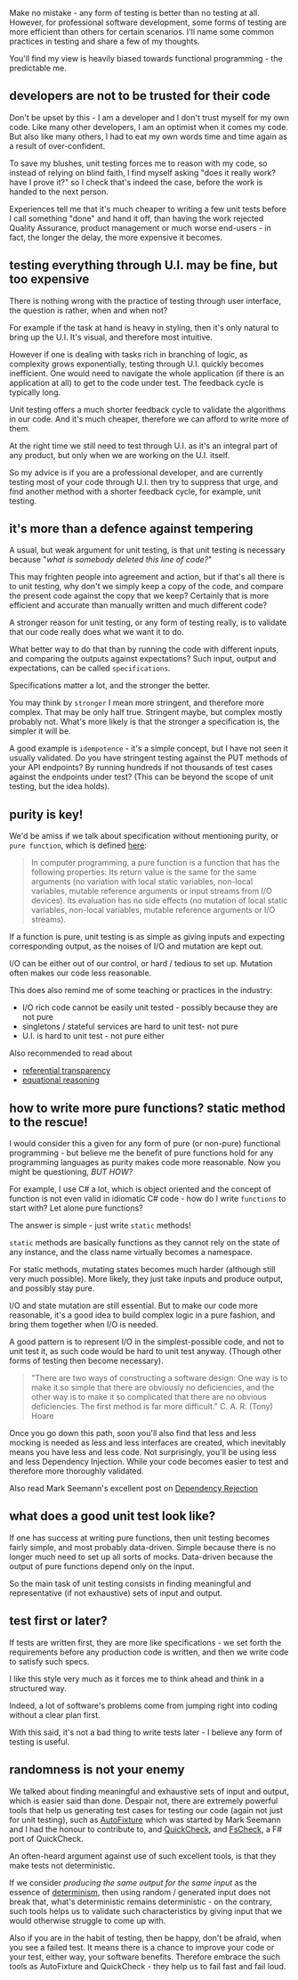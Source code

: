 Make no mistake - any form of testing is better than no testing at all. However, for professional software development, some forms of testing are more efficient than others for certain scenarios. I'll name some common practices in testing and share a few of my thoughts.

You'll find my view is heavily biased towards functional programming - the predictable me.

## developers are not to be trusted for their code

Don't be upset by this - I am a developer and I don't trust myself for my own code. Like many other developers, I am an optimist when it comes my code. But also like many others, I had to eat my own words time and time again as a result of over-confident.

To save my blushes, unit testing forces me to reason with my code, so instead of relying on blind faith, I find myself asking "does it really work? have I prove it?" so I check that's indeed the case, before the work is handed to the next person.

Experiences tell me that it's much cheaper to writing a few unit tests before I call something "done" and hand it off, than having the work rejected Quality Assurance, product management or much worse end-users - in fact, the longer the delay, the more expensive it becomes.

## testing everything through U.I. may be fine, but too expensive

There is nothing wrong with the practice of testing through user interface, the question is rather, when and when not?

For example if the task at hand is heavy in styling, then it's only natural to bring up the U.I. It's visual, and therefore most intuitive.

However if one is dealing with tasks rich in branching of logic, as complexity grows exponentially, testing through U.I. quickly becomes inefficient. One would need to navigate the whole application (if there is an application at all) to get to the code under test. The feedback cycle is typically long.

Unit testing offers a much shorter feedback cycle to validate the algorithms in our code. And it's much cheaper, therefore we can afford to write more of them.

At the right time we still need to test through U.I. as it's an integral part of any product, but only when we are working on the U.I. itself.

So my advice is if you are a professional developer, and are currently testing most of your code through U.I. then try to suppress that urge, and find another method with a shorter feedback cycle, for example, unit testing.

## it's more than a defence against tempering

A usual, but weak argument for unit testing, is that unit testing is necessary because "_what is somebody deleted this line of code?_"

This may frighten people into agreement and action, but if that's all there is to unit testing, why don't we simply keep a copy of the code, and compare the present code against the copy that we keep? Certainly that is more efficient and accurate than manually written and much different code?

A stronger reason for unit testing, or any form of testing really, is to validate that our code really does what we want it to do.

What better way to do that than by running the code with different inputs, and comparing the outputs against expectations? Such input, output and expectations, can be called ``specifications``.

Specifications matter a lot, and the stronger the better.

You may think by ``stronger`` I mean more stringent, and therefore more complex. That may be only half true. Stringent maybe, but complex mostly probably not. What's more likely is that the stronger a specification is, the simpler it will be.

A good example is ``idempotence`` - it's a simple concept, but I have not seen it usually validated. Do you have stringent testing against the PUT methods of your API endpoints? By running hundreds if not thousands of test cases against the endpoints under test? (This can be beyond the scope of unit testing, but the idea holds).

## purity is key!

We'd be amiss if we talk about specification without mentioning purity, or ``pure function``, which is defined [here](https://en.wikipedia.org/wiki/Pure_function):

> In computer programming, a pure function is a function that has the following properties:
> Its return value is the same for the same arguments (no variation with local static variables, non-local variables, mutable reference arguments or input streams from I/O devices).
> Its evaluation has no side effects (no mutation of local static variables, non-local variables, mutable reference arguments or I/O streams).

If a function is pure, unit testing is as simple as giving inputs and expecting corresponding output, as the noises of I/O and mutation are kept out.

I/O can be either out of our control, or hard / tedious to set up. Mutation often makes our code less reasonable.

This does also remind me of some teaching or practices in the industry:

* I/O rich code cannot be easily unit tested - possibly because they are not pure
* singletons / stateful services are hard to unit test- not pure
* U.I. is hard to unit test - not pure either

Also recommended to read about
* [referential transparency](https://en.wikipedia.org/wiki/Referential_transparency)
* [equational reasoning](http://www.haskellforall.com/2013/12/equational-reasoning.html)

## how to write more pure functions? static method to the rescue!

I would consider this a given for any form of pure (or non-pure) functional programming - but believe me the benefit of pure functions hold for any programming languages as purity makes code more reasonable. Now you might be questioning, _BUT HOW?_

For example, I use C# a lot, which is object oriented and the concept of function is not even valid in idiomatic C# code - how do I write ``functions`` to start with? Let alone pure functions?

The answer is simple - just write ``static`` methods!

``static`` methods are basically functions as they cannot rely on the state of any instance, and the class name virtually becomes a namespace.

For static methods, mutating states becomes much harder (although still very much possible). More likely, they just take inputs and produce output, and possibly stay pure.

I/O and state mutation are still essential. But to make our code more reasonable, it's a good idea to build complex logic in a pure fashion, and bring them together when I/O is needed.

A good pattern is to represent I/O in the simplest-possible code, and not to unit test it, as such code would be hard to unit test anyway. (Though other forms of testing then become necessary).

> "There are two ways of constructing a software design: One way is to make it so simple that there are obviously no deficiencies, and the other way is to make it so complicated that there are no obvious deficiencies. The first method is far more difficult."
> C. A. R. (Tony) Hoare

Once you go down this path, soon you'll also find that less and less mocking is needed as less and less interfaces are created, which inevitably means you have less and less code. Not surprisingly, you'll be using less and less Dependency Injection. While your code becomes easier to test and therefore more thoroughly validated.

Also read Mark Seemann's excellent post on [Dependency Rejection](http://blog.ploeh.dk/2017/02/02/dependency-rejection/)

## what does a good unit test look like?

If one has success at writing pure functions, then unit testing becomes fairly simple, and most probably data-driven. Simple because there is no longer much need to set up all sorts of mocks. Data-driven because the output of pure functions depend only on the input.

So the main task of unit testing consists in finding meaningful and representative (if not exhaustive) sets of input and output.

## test first or later?

If tests are written first, they are more like specifications - we set forth the requirements before any production code is written, and then we write code to satisfy such specs.

I like this style very much as it forces me to think ahead and think in a structured way.

Indeed, a lot of software's problems come from jumping right into coding without a clear plan first.

With this said, it's not a bad thing to write tests later - I believe any form of testing is useful.

## randomness is not your enemy

We talked about finding meaningful and exhaustive sets of input and output, which is easier said than done. Despair not, there are extremely powerful tools that help us generating test cases for testing our code (again not just for unit testing), such as [AutoFixture](https://github.com/AutoFixture/AutoFixture) which was started by Mark Seemann and I had the honour to contribute to, and [QuickCheck](http://hackage.haskell.org/package/QuickCheck), and [FsCheck](https://fscheck.github.io/FsCheck/), a F# port of QuickCheck.

An often-heard argument against use of such excellent tools, is that they make tests not deterministic.

If we consider _producing the same output for the same input_ as the essence of [determinism](https://en.wikipedia.org/wiki/Deterministic_algorithm), then using random / generated input does not break that, what's deterministic remains deterministic - on the contrary, such tools helps us to validate such characteristics by giving input that we would otherwise struggle to come up with.

Also if you are in the habit of testing, then be happy, don't be afraid, when you see a failed test. It means there is a chance to improve your code or your test, either way, your software benefits. Therefore embrace the such tools as AutoFixture and QuickCheck - they help us to fail fast and fail loud.
